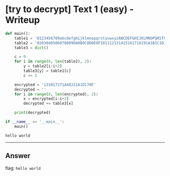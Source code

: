 # [try to decrypt] Text 1 (easy) - Writeup

``` python
def main():
	table1 = '0123456789abcdefghijklmnopqrstuvwxyzABCDEFGHIJKLMNOPQRSTUVWXYZ-_.,;:?! '
	table2 = '02030405060708090A0B0C0D0E0F101112131415161718191A1B1C1D1E1F202122232425262728292A2B2C2D2E2F303132333435363738393A3B3C3D3E3F404142434445464748'
	table3 = dict()

	c = 0
	for i in range(0, len(table2), 2):
		y = table2[i:i+2]
		table3[y] = table1[c]
		c += 1

	encrypted = '131017171A48221A1D170F'
	decrypted = ''
	for i in range(0, len(encrypted), 2):
		x = encrypted[i:i+2]
		decrypted += table3[x]

	print(decrypted)

if __name__ == '__main__':
	main()
```
```
hello world
```

___

## Answer

flag: `hello world`